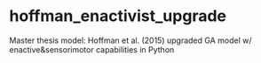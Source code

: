 # hoffman_enactivist_upgrade
Master thesis model: Hoffman et al. (2015) upgraded GA model w/ enactive&amp;sensorimotor capabilities in Python 
